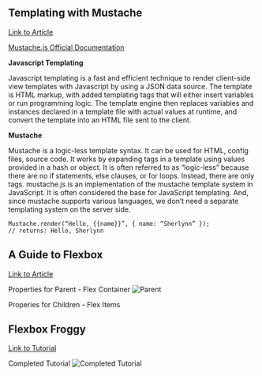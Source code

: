 ## Templating with Mustache

[Link to Article](https://medium.com/@1sherlynn/javascript-templating-language-and-engine-mustache-js-with-node-and-express-f4c2530e73b2)

[Mustache.js Official Documentation](https://github.com/janl/mustache.js)

**Javascript Templating**

Javascript templating is a fast and efficient technique to render client-side view templates with Javascript by using a JSON data source. The template is HTML markup, with added templating tags that will either insert variables or run programming logic.
The template engine then replaces variables and instances declared in a template file with actual values at runtime, and convert the template into an HTML file sent to the client.

**Mustache**

Mustache is a logic-less template syntax. It can be used for HTML, config files, source code. It works by expanding tags in a template using values provided in a hash or object.
It is often referred to as “logic-less” because there are no if statements, else clauses, or for loops. Instead, there are only tags. 
mustache.js is an implementation of the mustache template system in JavaScript. It is often considered the base for JavaScript templating. And, since mustache supports various languages, we don’t need a separate templating system on the server side.
```
Mustache.render(“Hello, {{name}}”, { name: “Sherlynn” });
// returns: Hello, Sherlynn
```

## A Guide to Flexbox

[Link to Article](https://css-tricks.com/snippets/css/a-guide-to-flexbox/)

Properties for Parent - Flex Container
![Parent](https://encrypted-tbn0.gstatic.com/images?q=tbn%3AANd9GcQXBkloIJzJ5kKu4xNf8B4bmb1L19xr6LTRUQ&usqp=CAU)

Properies for Children - Flex Items


## Flexbox Froggy

[Link to Tutorial](https://flexboxfroggy.com/)

Completed Tutorial
![Completed Tutorial](https://miro.medium.com/max/4576/1*FW6ibVYMeMPhVHQSR_kdSQ.png)
